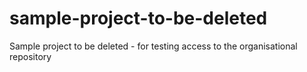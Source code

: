 # sample-project-to-be-deleted
Sample project to be deleted - for testing access to the organisational repository
